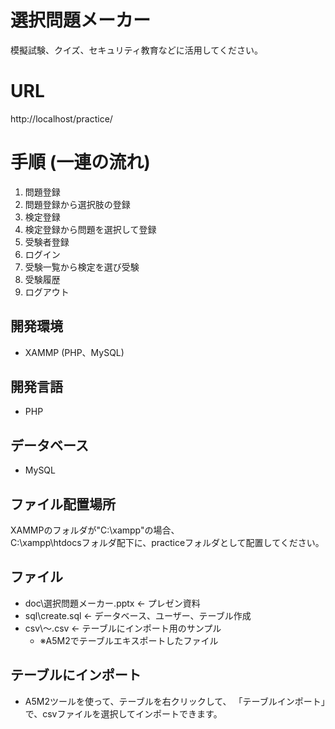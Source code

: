 # 選択問題メーカー
模擬試験、クイズ、セキュリティ教育などに活用してください。

# URL
http://localhost/practice/

# 手順 (一連の流れ)
1. 問題登録
2. 問題登録から選択肢の登録
3. 検定登録
4. 検定登録から問題を選択して登録
5. 受験者登録
6. ログイン
7. 受験一覧から検定を選び受験
8. 受験履歴
9. ログアウト

## 開発環境
- XAMMP (PHP、MySQL)

## 開発言語
- PHP

## データベース
- MySQL

## ファイル配置場所
XAMMPのフォルダが"C:\xampp\"の場合、  
C:\xampp\htdocsフォルダ配下に、practiceフォルダとして配置してください。

## ファイル
- doc\選択問題メーカー.pptx ← プレゼン資料
- sql\create.sql ← データベース、ユーザー、テーブル作成
- csv\～.csv ← テーブルにインポート用のサンプル
  - ※A5M2でテーブルエキスポートしたファイル

## テーブルにインポート
- A5M2ツールを使って、テーブルを右クリックして、
  「テーブルインポート」で、csvファイルを選択してインポートできます。
